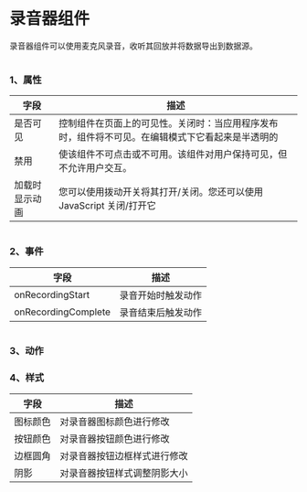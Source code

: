 # 录音器组件

录音器组件可以使用麦克风录音，收听其回放并将数据导出到数据源。

<figure><img src="../../../.gitbook/assets/image (81) (1).png" alt=""><figcaption></figcaption></figure>

### 1、属性

| 字段      | 描述                                               |
| ------- | ------------------------------------------------ |
| 是否可见    | 控制组件在页面上的可见性。关闭时：当应用程序发布时，组件将不可见。在编辑模式下它看起来是半透明的 |
| 禁用      | 使该组件不可点击或不可用。该组件对用户保持可见，但不允许用户交互。                |
| 加载时显示动画 | 您可以使用拨动开关将其打开/关闭。您还可以使用 JavaScript 关闭/打开它        |

<figure><img src="../../../.gitbook/assets/image (69) (1) (1).png" alt=""><figcaption></figcaption></figure>

### 2、事件

| 字段                  | 描述        |
| ------------------- | --------- |
| onRecordingStart    | 录音开始时触发动作 |
| onRecordingComplete | 录音结束后触发动作 |

<figure><img src="../../../.gitbook/assets/image (47) (1).png" alt=""><figcaption></figcaption></figure>

### 3、动作





### 4、样式

| 字段   | 描述             |
| ---- | -------------- |
| 图标颜色 | 对录音器图标颜色进行修改   |
| 按钮颜色 | 对录音器按钮颜色进行修改   |
| 边框圆角 | 对录音器按钮边框样式进行修改 |
| 阴影   | 对录音器按钮样式调整阴影大小 |

<figure><img src="../../../.gitbook/assets/image (85) (1).png" alt=""><figcaption></figcaption></figure>

